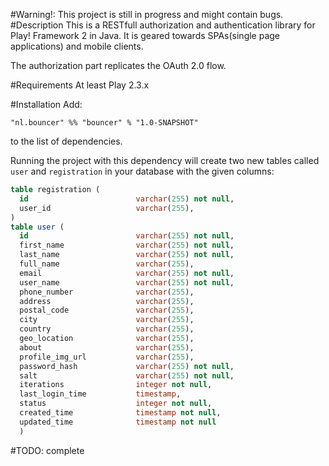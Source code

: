 #Warning!: This project is still in progress and might contain bugs.
#Description
This is a RESTfull authorization and authentication library for Play! Framework 2 in Java. It is geared towards SPAs(single page applications) and mobile clients. 

The authorization part replicates the OAuth 2.0 flow.
 

#Requirements
At least Play 2.3.x

#Installation
Add:

```"nl.bouncer" %% "bouncer" % "1.0-SNAPSHOT"```

to the list of dependencies.

Running the project with this dependency will create two new tables called ```user``` and ```registration``` in your database with the given columns:

```sql
table registration (
  id                        varchar(255) not null,
  user_id                   varchar(255),
)
table user (
  id                        varchar(255) not null,
  first_name                varchar(255) not null,
  last_name                 varchar(255) not null,
  full_name                 varchar(255),
  email                     varchar(255) not null,
  user_name                 varchar(255) not null,
  phone_number              varchar(255),
  address                   varchar(255),
  postal_code               varchar(255),
  city                      varchar(255),
  country                   varchar(255),
  geo_location              varchar(255),
  about                     varchar(255),
  profile_img_url           varchar(255),
  password_hash             varchar(255) not null,
  salt                      varchar(255) not null,
  iterations                integer not null,
  last_login_time           timestamp,
  status                    integer not null,
  created_time              timestamp not null,
  updated_time              timestamp not null
  )
```

#TODO: complete
